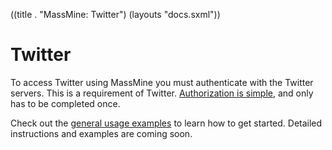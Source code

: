 ((title . "MassMine: Twitter")
 (layouts "docs.sxml"))

# Twitter
<div class="hint">To access Twitter using MassMine you must authenticate with the Twitter servers. This is a requirement of Twitter. <a href="/docs/authorization.html">Authorization is simple</a>, and only has to be completed once.</div>

Check out the [general usage examples](/docs/config.html) to learn how to get started. Detailed instructions and examples are coming soon. 
